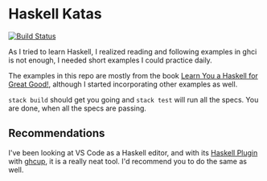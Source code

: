 # Haskell Katas

[![Build Status](https://github.com/adomokos/haskell-katas/actions/workflows/project-build.yml/badge.svg)](https://github.com/adomokos/haskell-katas/actions/workflows/project-build.yml)

As I tried to learn Haskell, I realized reading and following examples in ghci is not enough, I needed short examples I could practice daily.

The examples in this repo are mostly from the book [Learn You a Haskell for Great Good!](http://learnyouahaskell.com/), although I started incorporating other examples as well.

`stack build` should get you going and `stack test` will run all the specs. You are done, when all the specs are passing.

## Recommendations

I've been looking at VS Code as a Haskell editor, and with its [Haskell Plugin](https://github.com/haskell/vscode-haskell) with [ghcup](https://www.haskell.org/ghcup/), it is a really neat tool. I'd recommend you to do the same as well.
